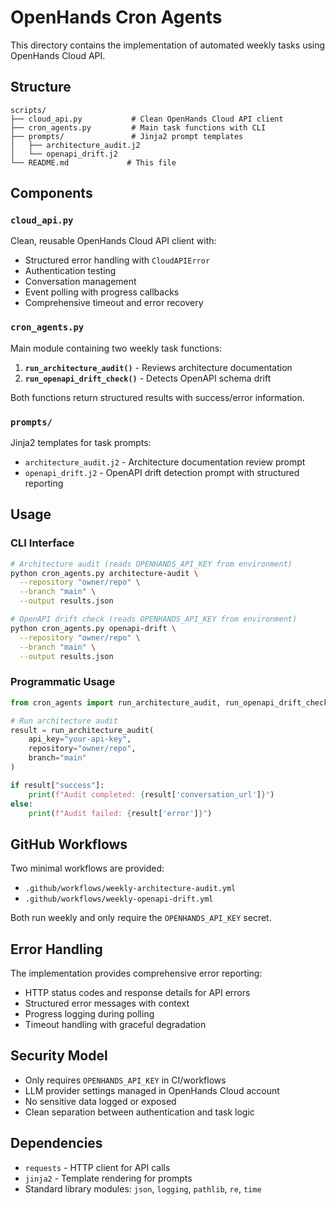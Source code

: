 # OpenHands Cron Agents

This directory contains the implementation of automated weekly tasks using OpenHands Cloud API.

## Structure

```
scripts/
├── cloud_api.py           # Clean OpenHands Cloud API client
├── cron_agents.py         # Main task functions with CLI
├── prompts/               # Jinja2 prompt templates
│   ├── architecture_audit.j2
│   └── openapi_drift.j2
└── README.md             # This file
```

## Components

### `cloud_api.py`
Clean, reusable OpenHands Cloud API client with:
- Structured error handling with `CloudAPIError`
- Authentication testing
- Conversation management
- Event polling with progress callbacks
- Comprehensive timeout and error recovery

### `cron_agents.py`
Main module containing two weekly task functions:

1. **`run_architecture_audit()`** - Reviews architecture documentation
2. **`run_openapi_drift_check()`** - Detects OpenAPI schema drift

Both functions return structured results with success/error information.

### `prompts/`
Jinja2 templates for task prompts:
- `architecture_audit.j2` - Architecture documentation review prompt
- `openapi_drift.j2` - OpenAPI drift detection prompt with structured reporting

## Usage

### CLI Interface

```bash
# Architecture audit (reads OPENHANDS_API_KEY from environment)
python cron_agents.py architecture-audit \
  --repository "owner/repo" \
  --branch "main" \
  --output results.json

# OpenAPI drift check (reads OPENHANDS_API_KEY from environment)
python cron_agents.py openapi-drift \
  --repository "owner/repo" \
  --branch "main" \
  --output results.json
```

### Programmatic Usage

```python
from cron_agents import run_architecture_audit, run_openapi_drift_check

# Run architecture audit
result = run_architecture_audit(
    api_key="your-api-key",
    repository="owner/repo",
    branch="main"
)

if result["success"]:
    print(f"Audit completed: {result['conversation_url']}")
else:
    print(f"Audit failed: {result['error']}")
```

## GitHub Workflows

Two minimal workflows are provided:
- `.github/workflows/weekly-architecture-audit.yml`
- `.github/workflows/weekly-openapi-drift.yml`

Both run weekly and only require the `OPENHANDS_API_KEY` secret.

## Error Handling

The implementation provides comprehensive error reporting:
- HTTP status codes and response details for API errors
- Structured error messages with context
- Progress logging during polling
- Timeout handling with graceful degradation

## Security Model

- Only requires `OPENHANDS_API_KEY` in CI/workflows
- LLM provider settings managed in OpenHands Cloud account
- No sensitive data logged or exposed
- Clean separation between authentication and task logic

## Dependencies

- `requests` - HTTP client for API calls
- `jinja2` - Template rendering for prompts
- Standard library modules: `json`, `logging`, `pathlib`, `re`, `time`
